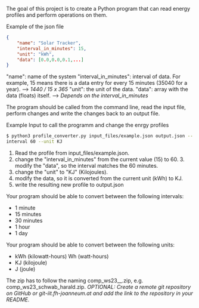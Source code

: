 The goal of this project is to create a Python program that can read energy profiles and perform operations on them.

Example of the json file
```json
{
    "name": "Solar Tracker",
    "interval_in_minutes": 15,
    "unit": "kWh",
    "data": [0.0,0.0,0.1,...]
}
```

"name": name of the system
"interval_in_minutes": interval of data. For example, 15 means there is a data entry for every 15 minutes (35040 for a year). --> *1440 / 15 x 365*
"unit": the unit of the data.
"data": array with the data (floats) itself. --> *Depends on the interval_in_minutes*


The program should be called from the command line, read the input file, perform changes and write the changes back to an output file.

Example Input to call the programm and change the enrgy profiles

```bash
$ python3 profile_converter.py input_files/example.json output.json --
interval 60 --unit KJ
```
1. Read the profile from input_files/example.json.
2. change the "interval_in_minutes" from the current value (15) to 60. 3. modify the "data", so the interval matches the 60 minutes.
4. change the "unit" to "KJ" (Kilojoules).
5. modify the data, so it is converted from the current unit (kWh) to KJ.
6. write the resulting new profile to output.json

Your program should be able to convert between the following intervals:
* 1 minute 
* 15 minutes 
* 30 minutes 
* 1 hour
* 1 day

Your program should be able to convert between the following units:
* kWh (kilowatt-hours) Wh (watt-hours)
* KJ (kilojoule)
* J (joule)


The zip has to follow the naming comp_ws23_<YOUR-LASTNAME>_<YOUR-FIRSTNAME>.zip, e.g. comp_ws23_schwab_harald.zip.
*OPTIONAL: Create a remote git repository on GitHub or git-iit.fh-joanneum.at and add the link to the repository in your README.*
